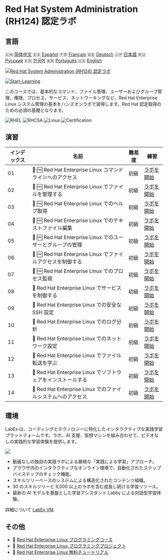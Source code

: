 # Red Hat System Administration (RH124) 認定ラボ

## 言語

🇨🇳 [简体中文](README_zh.md) 🇪🇸 [Español](README_es.md) 🇫🇷 [Français](README_fr.md) 🇩🇪 [Deutsch](README_de.md) 🇯🇵 [日本語](README_ja.md) 🇷🇺 [Русский](README_ru.md) 🇰🇷 [한국어](README_ko.md) 🇧🇷 [Português](README_pt.md) 🇺🇸 [English](README.md) 

[![Red Hat System Administration (RH124) 認定ラボ](https://cover-creator.labex.io/red-hat-system-administration-rh124-labs.png?lang=ja)](https://labex.io/ja/courses/red-hat-system-administration-rh124-labs)

[![Start-Learning](https://img.shields.io/badge/Start-Learning-whitesmoke?style=for-the-badge)](https://labex.io/ja/courses/red-hat-system-administration-rh124-labs)

このコースでは、基本的なコマンド、ファイル管理、ユーザーおよびグループ管理、権限、プロセス、サービス、ネットワーキングなど、Red Hat Enterprise Linux システム管理の基本をハンズオンラボで習得します。Red Hat 認定取得のための必須の基礎となります。

![RHEL](https://img.shields.io/badge/RHEL-whitesmoke?style=for-the-badge&logo=rhel)
![RHCSA](https://img.shields.io/badge/RHCSA-whitesmoke?style=for-the-badge&logo=rhcsa)
![Linux](https://img.shields.io/badge/Linux-whitesmoke?style=for-the-badge&logo=linux)
![Certification](https://img.shields.io/badge/Certification-whitesmoke?style=for-the-badge&logo=certification)


## 演習

|   インデックス | 名前                                                          | 難易度   | 練習                                                                                                                                   |
|----------------|---------------------------------------------------------------|----------|----------------------------------------------------------------------------------------------------------------------------------------|
|             01 | 📖 🆓 Red Hat Enterprise Linux コマンドラインへのアクセス     | 初級     | <a target='_blank' href='https://labex.io/ja/tutorials/rhel-access-command-line-in-red-hat-enterprise-linux-588454'>ラボを開始</a>     |
|             02 | 📖 🆓 Red Hat Enterprise Linux でファイルを管理する           | 初級     | <a target='_blank' href='https://labex.io/ja/tutorials/rhel-manage-files-in-red-hat-enterprise-linux-588463'>ラボを開始</a>            |
|             03 | 📖 🆓 Red Hat Enterprise Linux でのヘルプ取得                 | 初級     | <a target='_blank' href='https://labex.io/ja/tutorials/rhel-get-help-in-red-hat-enterprise-linux-588461'>ラボを開始</a>                |
|             04 | 📖 🆓 Red Hat Enterprise Linux でのテキストファイル編集       | 初級     | <a target='_blank' href='https://labex.io/ja/tutorials/rhel-edit-text-files-in-red-hat-enterprise-linux-588460'>ラボを開始</a>         |
|             05 | 📖 🆓 Red Hat Enterprise Linux でのユーザーとグループの管理   | 初級     | <a target='_blank' href='https://labex.io/ja/tutorials/rhel-manage-users-and-groups-in-red-hat-enterprise-linux-588464'>ラボを開始</a> |
|             06 | 📖 🆓 Red Hat Enterprise Linux でファイルアクセスを制御する   | 初級     | <a target='_blank' href='https://labex.io/ja/tutorials/rhel-control-file-access-in-red-hat-enterprise-linux-588458'>ラボを開始</a>     |
|             07 | 📖 🆓 Red Hat Enterprise Linux でのプロセス監視               | 初級     | <a target='_blank' href='https://labex.io/ja/tutorials/rhel-monitor-processes-in-red-hat-enterprise-linux-588465'>ラボを開始</a>       |
|             08 | 📖  Red Hat Enterprise Linux でサービスを制御する             | 初級     | <a target='_blank' href='https://labex.io/ja/tutorials/rhel-control-services-in-red-hat-enterprise-linux-588459'>ラボを開始</a>        |
|             09 | 📖  Red Hat Enterprise Linux での安全な SSH 設定              | 初級     | <a target='_blank' href='https://labex.io/ja/tutorials/rhel-secure-ssh-in-red-hat-enterprise-linux-588466'>ラボを開始</a>              |
|             10 | 📖  Red Hat Enterprise Linux でのログ分析                     | 初級     | <a target='_blank' href='https://labex.io/ja/tutorials/rhel-analyze-logs-in-red-hat-enterprise-linux-588456'>ラボを開始</a>            |
|             11 | 📖  Red Hat Enterprise Linux でのネットワーク設定             | 初級     | <a target='_blank' href='https://labex.io/ja/tutorials/rhel-configure-networking-in-red-hat-enterprise-linux-588457'>ラボを開始</a>    |
|             12 | 📖  Red Hat Enterprise Linux でファイル転送を学ぶ             | 初級     | <a target='_blank' href='https://labex.io/ja/tutorials/rhel-transfer-files-in-red-hat-enterprise-linux-588467'>ラボを開始</a>          |
|             13 | 📖  Red Hat Enterprise Linux でソフトウェアをインストールする | 初級     | <a target='_blank' href='https://labex.io/ja/tutorials/rhel-install-software-in-red-hat-enterprise-linux-588462'>ラボを開始</a>        |
|             14 | 📖  Red Hat Enterprise Linux でのファイルシステムへのアクセス | 初級     | <a target='_blank' href='https://labex.io/ja/tutorials/rhel-access-file-systems-in-red-hat-enterprise-linux-588455'>ラボを開始</a>     |

## 環境

LabEx は、コーディングとテクノロジーに特化したインタラクティブな実践学習プラットフォームです。ラボ、AI 支援、仮想マシンを組み合わせて、ビデオなしの実践的な学習体験を提供します。

![](https://tutorial-screenshot.getvm.io/images/vm-1725247253.png)

- 動画なしの独自の実践ラボによる厳格な「実践による学習」アプローチ。
- ブラウザ内のインタラクティブなオンライン環境で、自動化されたステップバイステップのチェック機能。
- スキルツリーベースのシステムによる構造化されたコンテンツ組織。
- 30 のスキルツリーと 6,000 以上のラボを含む成長し続ける学習リソース。
- 最新の AI モデルを基盤とした学習アシスタント Labby による対話型学習体験。

詳細について [LabEx VM](https://support.labex.io/using-labex/virtual-machine).

## その他

- 🔗 [Red Hat Enterprise Linux プログラミングコース](https://github.com/labex-labs/awesome-programming-courses)
- 🔗 [Red Hat Enterprise Linux プログラミングプロジェクト](https://github.com/labex-labs/awesome-programming-projects)
- 🔗 [Red Hat Enterprise Linux 無料チュートリアル](https://github.com/labex-labs/rhel-free-tutorials)

